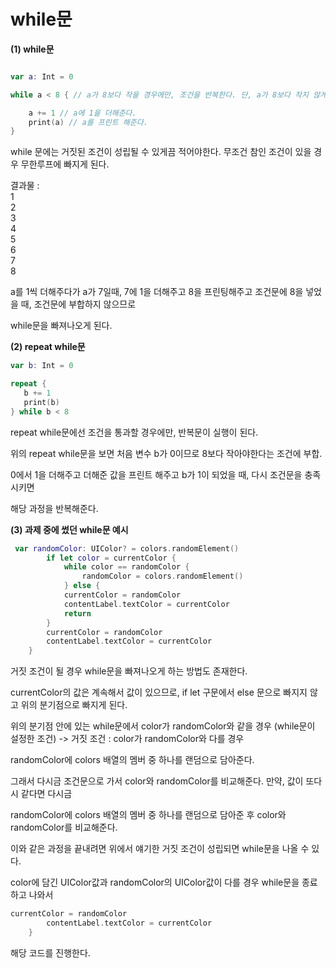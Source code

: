 while문
=== 

**(1) while문**

```swift

var a: Int = 0

while a < 8 { // a가 8보다 작을 경우에만, 조건을 반복한다. 단, a가 8보다 작지 않게 될 경우, 반복을 종료한다. 

    a += 1 // a에 1을 더해준다.
    print(a) // a를 프린트 해준다.
}
```

while 문에는 거짓된 조건이 성립될 수 있게끔 적어야한다. 무조건 참인 조건이 있을 경우 무한루프에 빠지게 된다.   

결과물 :     
1   
2    
3    
4    
5    
6    
7    
8    

a를 1씩 더해주다가 a가 7일때, 7에 1을 더해주고 8을 프린팅해주고 조건문에 8을 넣었을 때, 조건문에 부합하지 않으므로

while문을 빠져나오게 된다. 
    
    
    
**(2) repeat while문**

```swift
var b: Int = 0

repeat {
   b += 1
   print(b)
} while b < 8
```

repeat while문에선 조건을 통과할 경우에만, 반복문이 실행이 된다. 

위의 repeat while문을 보면 처음 변수 b가 0이므로 8보다 작아야한다는 조건에 부합.

0에서 1을 더해주고 더해준 값을 프린트 해주고 b가 1이 되었을 때, 다시 조건문을 충족시키면

해당 과정을 반복해준다. 
      
       
     
**(3) 과제 중에 썼던 while문 예시**

```swift
 var randomColor: UIColor? = colors.randomElement()
        if let color = currentColor {
            while color == randomColor {
                randomColor = colors.randomElement()
            } else {
            currentColor = randomColor
            contentLabel.textColor = currentColor
            return
        }
        currentColor = randomColor
        contentLabel.textColor = currentColor
    }
```

거짓 조건이 될 경우 while문을 빠져나오게 하는 방법도 존재한다.

currentColor의 값은 계속해서 값이 있으므로, if let 구문에서 else 문으로 빠지지 않고 위의 분기점으로 빠지게 된다.

위의 분기점 안에 있는 while문에서 color가 randomColor와 같을 경우 (while문이 설정한 조건) -> 거짓 조건 : color가 randomColor와 다를 경우   

randomColor에 colors 배열의 멤버 중 하나를 랜덤으로 담아준다.   

그래서 다시금 조건문으로 가서 color와 randomColor를 비교해준다. 만약, 값이 또다시 같다면 다시금   

randomColor에 colors 배열의 멤버 중 하나를 랜덤으로 담아준 후 color와 randomColor를 비교해준다.   

이와 같은 과정을 끝내려면 위에서 얘기한 거짓 조건이 성립되면 while문을 나올 수 있다.   

color에 담긴 UIColor값과 randomColor의 UIColor값이 다를 경우 while문을 종료하고 나와서 

```swift
currentColor = randomColor
        contentLabel.textColor = currentColor
    }
```
해당 코드를 진행한다. 



































